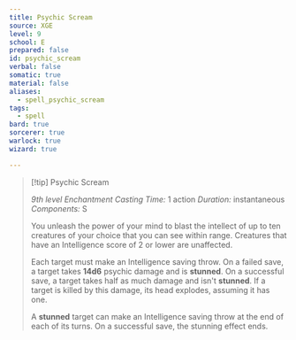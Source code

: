 ```yaml
---
title: Psychic Scream
source: XGE
level: 9
school: E
prepared: false
id: psychic_scream
verbal: false
somatic: true
material: false
aliases:
  - spell_psychic_scream
tags:
  - spell
bard: true
sorcerer: true
warlock: true
wizard: true

---
```

>[!tip] Psychic Scream
>
> *9th level Enchantment*
> *Casting Time:* 1 action
> *Duration:* instantaneous
> *Components:* S
>
>You unleash the power of your mind to blast the intellect of up to ten creatures of your choice that you can see within range. Creatures that have an Intelligence score of 2 or lower are unaffected.
>
>Each target must make an Intelligence saving throw. On a failed save, a target takes **14d6** psychic damage and is **stunned**. On a successful save, a target takes half as much damage and isn't **stunned**. If a target is killed by this damage, its head explodes, assuming it has one.
>
>A **stunned** target can make an Intelligence saving throw at the end of each of its turns. On a successful save, the stunning effect ends.
>

